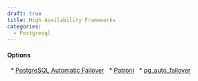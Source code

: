 ```yaml
---
draft: true
title: High Availability Frameworks
categories:
  - Postgresql
---
```

#### Options

  * [PostgreSQL Automatic Failover](http://clusterlabs.github.io/PAF/)
  * [Patroni](https://github.com/zalando/patroni)
  * [pg_auto_failover](https://github.com/citusdata/pg_auto_failover)
  